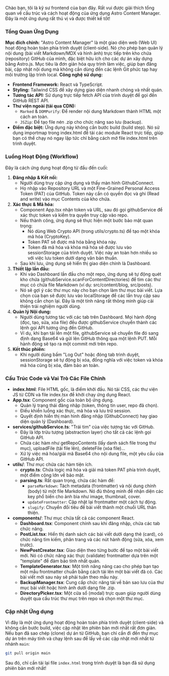 Chào bạn, tôi là kỹ sư frontend của bạn đây. Rất vui được giải thích tổng quan về cấu trúc và cách hoạt động của ứng dụng Astro Content Manager. Đây là một ứng dụng rất thú vị và được thiết kế tốt!
### Tổng Quan Ứng Dụng
**Mục đích chính:** "Astro Content Manager" là một giao diện web (Web UI) hoạt động hoàn toàn phía trình duyệt (client-side). Nó cho phép bạn quản lý nội dung (bài viết Markdown/MDX và hình ảnh) trực tiếp trên kho chứa (repository) GitHub của mình, đặc biệt hữu ích cho các dự án xây dựng bằng Astro.js. Mục tiêu là đơn giản hóa quy trình làm việc, giúp bạn đăng bài, cập nhật nội dung mà không cần dùng đến các lệnh Git phức tạp hay môi trường lập trình local.
**Công nghệ sử dụng:**
*   **Frontend Framework:** React và TypeScript.
*   **Styling:** Tailwind CSS để xây dựng giao diện nhanh chóng và nhất quán.
*   **Tương tác API:** Sử dụng trực tiếp fetch API của trình duyệt để gọi đến GitHub REST API.
*   **Thư viện ngoài (tải qua CDN):**
    *   `Marked` & `DOMPurify`: Để render nội dung Markdown thành HTML một cách an toàn.
    *   `JSZip`: Để tạo file nén .zip cho chức năng sao lưu (backup).
*   **Điểm đặc biệt:** Ứng dụng này không cần bước build (build step). Nó sử dụng importmap trong index.html để tải các module React trực tiếp, giúp bạn có thể chạy nó ngay lập tức chỉ bằng cách mở file index.html trên trình duyệt.
### Luồng Hoạt Động (Workflow)
Đây là cách ứng dụng hoạt động từ đầu đến cuối:
1.  **Đăng nhập & Kết nối:**
    *   Người dùng truy cập ứng dụng và thấy màn hình GithubConnect.
    *   Họ nhập vào Repository URL và một Fine-Grained Personal Access Token (PAT) của GitHub. Token này cần có quyền đọc và ghi (Read and write) vào mục Contents của kho chứa.
2.  **Xác thực & Mã hóa:**
    *   Component App.tsx nhận token và URL, sau đó gọi githubService để xác thực token và kiểm tra quyền truy cập vào repo.
    *   Nếu thành công, ứng dụng sẽ thực hiện một bước bảo mật quan trọng:
        *   Nó dùng Web Crypto API (trong utils/crypto.ts) để tạo một khóa mã hóa (CryptoKey).
        *   Token PAT sẽ được mã hóa bằng khóa này.
        *   Token đã mã hóa và khóa mã hóa sẽ được lưu vào sessionStorage của trình duyệt. Việc này an toàn hơn nhiều so với việc lưu token dưới dạng văn bản thuần.
    *   Sau khi lưu, ứng dụng sẽ hiển thị giao diện chính là Dashboard.
3.  **Thiết lập lần đầu:**
    *   Khi vào Dashboard lần đầu cho một repo, ứng dụng sẽ tự động quét kho chứa (githubService.scanForContentDirectories) để tìm các thư mục có chứa file Markdown (ví dụ: src/content/blog, src/posts).
    *   Nó sẽ gợi ý các thư mục này cho bạn chọn làm thư mục bài viết. Lựa chọn của bạn sẽ được lưu vào localStorage để các lần truy cập sau không cần chọn lại. Đây là một tính năng rất thông minh giúp cải thiện trải nghiệm người dùng.
4.  **Quản lý Nội dung:**
    *   Người dùng tương tác với các tab trên Dashboard. Mọi hành động (đọc, tạo, sửa, xóa file) đều được githubService chuyển thành các lệnh gọi API tương ứng đến GitHub.
    *   Ví dụ, khi bạn tải lên một file, githubService sẽ chuyển file đó sang định dạng Base64 và gửi lên GitHub thông qua một lệnh PUT. Mỗi hành động sẽ tạo ra một commit mới trên repo.
5.  **Kết thúc phiên:**
    *   Khi người dùng bấm "Log Out" hoặc đóng tab trình duyệt, sessionStorage sẽ tự động bị xóa, đồng nghĩa với việc token và khóa mã hóa cũng bị xóa, đảm bảo an toàn.
### Cấu Trúc Code và Vai Trò Các File Chính
*   **index.html**: File HTML gốc, là điểm khởi đầu. Nó tải CSS, các thư viện JS từ CDN và file index.tsx để khởi chạy ứng dụng React.
*   **App.tsx**: Component gốc của toàn bộ ứng dụng.
    *   Quản lý trạng thái đăng nhập (token, thông tin user, repo đã chọn).
    *   Điều khiển luồng xác thực, mã hóa và lưu trữ session.
    *   Quyết định hiển thị màn hình đăng nhập (GithubConnect) hay giao diện quản lý (Dashboard).
*   **services/githubService.ts**: "Trái tim" của việc tương tác với GitHub.
    *   Đây là lớp trừu tượng (abstraction layer) cho tất cả các lệnh gọi GitHub API.
    *   Chứa các hàm như getRepoContents (lấy danh sách file trong thư mục), uploadFile (tải file lên), deleteFile (xóa file)...
    *   Xử lý việc mã hóa/giải mã Base64 cho nội dung file, một yêu cầu của GitHub API.
*   **utils/**: Thư mục chứa các hàm tiện ích.
    *   **crypto.ts**: Chứa logic mã hóa và giải mã token PAT phía trình duyệt, một điểm cộng lớn về bảo mật.
    *   **parsing.ts**: Rất quan trọng, chứa các hàm để:
        *   `parseMarkdown`: Tách metadata (frontmatter) và nội dung chính (body) từ một file Markdown. Nó đủ thông minh để nhận diện các key phổ biến cho ảnh bìa như image, thumbnail, cover.
        *   `updateFrontmatter`: Cập nhật lại frontmatter một cách tự động.
        *   `slugify`: Chuyển đổi tiêu đề bài viết thành một chuỗi URL thân thiện.
*   **components/**: Thư mục chứa tất cả các component React.
    *   **Dashboard.tsx**: Component chính sau khi đăng nhập, chứa các tab chức năng.
    *   **PostList.tsx**: Hiển thị danh sách các bài viết dưới dạng thẻ (card), có chức năng tìm kiếm, phân trang và các nút hành động (sửa, xóa, xem trước).
    *   **NewPostCreator.tsx**: Giao diện theo từng bước để tạo một bài viết mới. Nó có chức năng xác thực (validate) frontmatter dựa trên một "template" để đảm bảo tính nhất quán.
    *   **TemplateGenerator.tsx**: Một tính năng nâng cao cho phép bạn tạo một mẫu frontmatter chuẩn bằng cách tải lên một bài viết đã có. Các bài viết mới sau này sẽ phải tuân theo mẫu này.
    *   **BackupManager.tsx**: Cung cấp chức năng tải về bản sao lưu của thư mục bài viết hoặc hình ảnh dưới dạng file .zip.
    *   **DirectoryPicker.tsx**: Một cửa sổ (modal) trực quan giúp người dùng duyệt qua cấu trúc thư mục trên repo và chọn một thư mục.
### Cập nhật Ứng dụng
Vì đây là một ứng dụng hoạt động hoàn toàn phía trình duyệt (client-side) và không cần bước build, việc cập nhật lên phiên bản mới nhất rất đơn giản.
Nếu bạn đã sao chép (clone) dự án từ GitHub, bạn chỉ cần đi đến thư mục dự án trên máy tính và chạy lệnh sau để lấy về các cập nhật mới nhất từ nhánh `main`:
```bash
git pull origin main
```
Sau đó, chỉ cần tải lại file `index.html` trong trình duyệt là bạn đã sử dụng phiên bản mới nhất!
